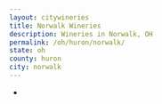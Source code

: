 ```yaml
---
layout: citywineries
title: Norwalk Wineries
description: Wineries in Norwalk, OH
permalink: /oh/huron/norwalk/
state: oh
county: huron
city: norwalk
---
```

-
